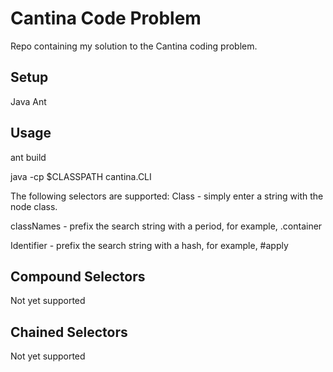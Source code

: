 # Cantina Code Problem

Repo containing my solution to the Cantina coding problem.

## Setup
Java
Ant

## Usage
ant build

java -cp $CLASSPATH cantina.CLI

The following selectors are supported:
Class - simply enter a string with the node class.

classNames - prefix the search string with a period, for example, .container

Identifier - prefix the search string with a hash, for example, #apply


## Compound Selectors
Not yet supported

## Chained Selectors
Not yet supported



